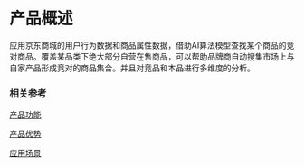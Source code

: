 #  产品概述

应用京东商城的用户行为数据和商品属性数据，借助AI算法模型查找某个商品的竞对商品。覆盖某品类下绝大部分自营在售商品，可以帮助品牌商自动搜集市场上与自家产品形成竞对的商品集合。并且对竞品和本品进行多维度的分析。

### 相关参考
[产品功能](Features.md)

[产品优势](Benefits.md)

[应用场景](Application-Scenarios.md)